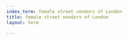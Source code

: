 ```yaml
---
index_term: female street vendors of London
title: female street vendors of London
layout: term

---
```

